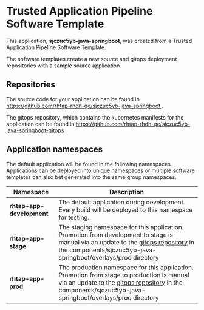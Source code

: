 # Trusted Application Pipeline Software Template

This application, **sjczuc5yb-java-springboot**, was created from a Trusted Application Pipeline Software Template.

The software templates create a new source and gitops deployment repositories with a sample source application. 

## Repositories

The source code for your application can be found in [https://github.com/rhtap-rhdh-qe/sjczuc5yb-java-springboot ](https://github.com/rhtap-rhdh-qe/sjczuc5yb-java-springboot ).
 
The gitops repository, which contains the kubernetes manifests for the application can be found in 
[https://github.com/rhtap-rhdh-qe/sjczuc5yb-java-springboot-gitops ](https://github.com/rhtap-rhdh-qe/sjczuc5yb-java-springboot-gitops ) 

## Application namespaces 

The default application will be found in the following namespaces. Applications can be deployed into unique namespaces or multiple software templates can also bet generated into the same group namespaces.  

|  Namespace   |  Description   |  
| -------- | -------- |   
| **rhtap-app-development** | The default application during development. Every build will be deployed to this namespace for testing. | 
| **rhtap-app-stage** | The staging namespace for this application. Promotion from development to stage is manual via an update to the [gitops repository](https://github.com/rhtap-rhdh-qe/sjczuc5yb-java-springboot-gitops ) in the components/sjczuc5yb-java-springboot/overlays/prod directory |  
| **rhtap-app-prod** | The production namespace for this application. Promotion from stage to production is manual via an update to the [gitops repository](https://github.com/rhtap-rhdh-qe/sjczuc5yb-java-springboot-gitops ) in the components/sjczuc5yb-java-springboot/overlays/prod directory | 